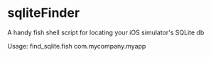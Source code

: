 # sqliteFinder
A handy fish shell script for locating your iOS simulator's SQLite db

Usage: find_sqlite.fish com.mycompany.myapp

